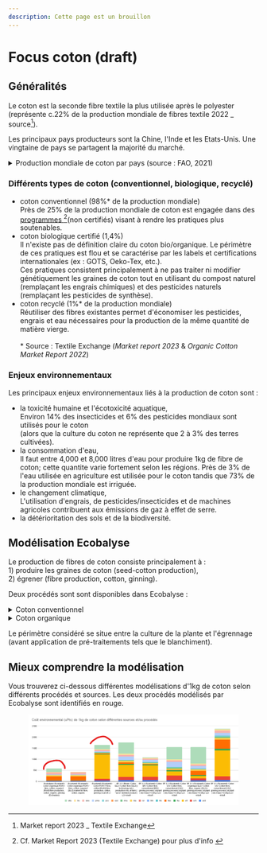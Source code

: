 ```yaml
---
description: Cette page est un brouillon
---
```


# Focus coton (draft)

## Généralités

Le coton est la seconde fibre textile la plus utilisée après le polyester (représente c.22% de la production mondiale de fibres textile 2022 \_ source[^1]).&#x20;

Les principaux pays producteurs sont la Chine, l'Inde et les Etats-Unis. Une vingtaine de pays se partagent la majorité du marché.

<details>

<summary>Production mondiale de coton par pays (source : FAO, 2021)</summary>

![](<../../../.gitbook/assets/image (83).png>)

</details>

### Différents types de coton (conventionnel, biologique, recyclé)&#x20;

* coton conventionnel (98%\* de la production mondiale)\
  Près de 25% de la production mondiale de coton est engagée dans des [programmes ](#user-content-fn-2)[^2]\(non certifiés) visant à rendre les pratiques plus soutenables.
* coton biologique certifié (1,4%)\
  Il n'existe pas de définition claire du coton bio/organique. Le périmètre de ces pratiques est flou et se caractérise par les labels et certifications internationales (ex : GOTS, Oeko-Tex, etc.). \
  Ces pratiques consistent principalement à ne pas traiter ni modifier génétiquement les graines de coton tout en utilisant du compost naturel (remplaçant les engrais chimiques) et des pesticides naturels (remplaçant les pesticides de synthèse).
* coton recyclé (1%\* de la production mondiale)\
  Réutiliser des fibres existantes permet d'économiser les pesticides, engrais et eau nécessaires pour la production de la même quantité de matière vierge. \
  \
  \* Source : Textile Exchange (_Market report 2023_ & _Organic Cotton Market Report 2022_)

### Enjeux environnementaux&#x20;

Les principaux enjeux environnementaux liés à la production de coton sont :&#x20;

* la toxicité humaine et l'écotoxicité aquatique,\
  Environ 14% des insecticides et 6% des pesticides mondiaux sont utilisés pour le coton\
  (alors que la culture du coton ne représente que 2 à 3% des terres cultivées).
* la consommation d'eau,\
  Il faut entre 4,000 et 8,000 litres d'eau pour produire 1kg de fibre de coton; cette quantite varie fortement selon les régions. Près de 3% de l'eau utilisée en agriculture est utilisée pour le coton tandis que 73% de la production mondiale est irriguée.&#x20;
* le changement climatique,\
  L'utilisation d'engrais, de pesticides/insecticides et de machines agricoles contribuent aux émissions de gaz à effet de serre.&#x20;
* la détérioritation des sols et de la biodiversité.&#x20;



## Modélisation Ecobalyse

Le production de fibres de coton consiste principalement à : \
1\) produire les graines de coton (seed-cotton production),\
2\) égrener (fibre production, cotton, ginning).

Deux procédés sont sont disponibles dans Ecobalyse :&#x20;

<details>

<summary>Coton conventionnel</summary>

**Procédé Ecoinvent** \
_Fibre production, cotton, ginning, RoW_

Procédé basé sur une moyenne pondérée des trois principaux pays producteurs (Chine, Inde, Etats-Unis). 2kg de graines de coton sont nécessaires pour produire 1kg de fibre de coton.

</details>

<details>

<summary>Coton organique</summary>

**Procédé Ecoinvent** \
_Fibre production, cotton, organic, ginning, RoW_

Ecobalyse a enrichi ce procédé avec une consommation d'eau liée l'irrigation.&#x20;

</details>

Le périmètre considéré se situe entre la culture de la plante et l'égrennage (avant application de pré-traitements tels que le blanchiment).&#x20;

## Mieux comprendre la modélisation&#x20;

Vous trouverez ci-dessous différentes modélisations d'1kg de coton selon différents procédés et sources. Les deux procédés modélisés par Ecobalyse sont identifiés en rouge.

<figure><img src="../../../.gitbook/assets/image (91).png" alt=""><figcaption></figcaption></figure>

[^1]: Market report 2023 \_ Textile Exchange

[^2]: Cf. Market Report 2023 (Textile Exchange) pour plus d'info &#x20;
